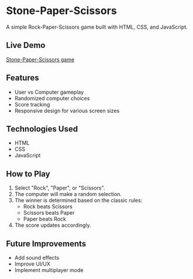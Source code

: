 ﻿# Stone-Paper-Scissors

A simple Rock-Paper-Scissors game built with HTML, CSS, and JavaScript.

## Live Demo
[Stone-Paper-Scissors game](https://samithspalan.github.io/Stone-Paper-Scissor/)

## Features
- User vs Computer gameplay
- Randomized computer choices
- Score tracking
- Responsive design for various screen sizes

## Technologies Used
- HTML
- CSS
- JavaScript

## How to Play
1. Select "Rock", "Paper", or "Scissors".
2. The computer will make a random selection.
3. The winner is determined based on the classic rules:
   - Rock beats Scissors
   - Scissors beats Paper
   - Paper beats Rock
4. The score updates accordingly.

## Future Improvements
- Add sound effects
- Improve UI/UX
- Implement multiplayer mode




